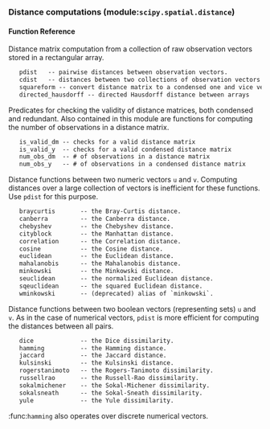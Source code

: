 ### Distance computations (module:`scipy.spatial.distance`)


#### Function Reference

Distance matrix computation from a collection of raw observation vectors
stored in a rectangular array.
```html
   pdist   -- pairwise distances between observation vectors.
   cdist   -- distances between two collections of observation vectors
   squareform -- convert distance matrix to a condensed one and vice versa
   directed_hausdorff -- directed Hausdorff distance between arrays
```
Predicates for checking the validity of distance matrices, both
condensed and redundant. Also contained in this module are functions
for computing the number of observations in a distance matrix.
```html
   is_valid_dm -- checks for a valid distance matrix
   is_valid_y  -- checks for a valid condensed distance matrix
   num_obs_dm  -- # of observations in a distance matrix
   num_obs_y   -- # of observations in a condensed distance matrix
```
Distance functions between two numeric vectors `u` and `v`. Computing
distances over a large collection of vectors is inefficient for these
functions. Use `pdist` for this purpose.
```html
   braycurtis       -- the Bray-Curtis distance.
   canberra         -- the Canberra distance.
   chebyshev        -- the Chebyshev distance.
   cityblock        -- the Manhattan distance.
   correlation      -- the Correlation distance.
   cosine           -- the Cosine distance.
   euclidean        -- the Euclidean distance.
   mahalanobis      -- the Mahalanobis distance.
   minkowski        -- the Minkowski distance.
   seuclidean       -- the normalized Euclidean distance.
   sqeuclidean      -- the squared Euclidean distance.
   wminkowski       -- (deprecated) alias of `minkowski`.
```
Distance functions between two boolean vectors (representing sets) `u` and
`v`.  As in the case of numerical vectors, `pdist` is more efficient for
computing the distances between all pairs.
```html
   dice             -- the Dice dissimilarity.
   hamming          -- the Hamming distance.
   jaccard          -- the Jaccard distance.
   kulsinski        -- the Kulsinski distance.
   rogerstanimoto   -- the Rogers-Tanimoto dissimilarity.
   russellrao       -- the Russell-Rao dissimilarity.
   sokalmichener    -- the Sokal-Michener dissimilarity.
   sokalsneath      -- the Sokal-Sneath dissimilarity.
   yule             -- the Yule dissimilarity.
```
:func:`hamming` also operates over discrete numerical vectors.
